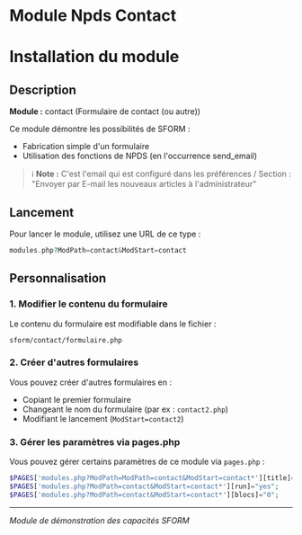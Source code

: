 # Module Npds Contact

# Installation du module

## Description

**Module :** contact (Formulaire de contact (ou autre))

Ce module démontre les possibilités de SFORM :
- Fabrication simple d'un formulaire
- Utilisation des fonctions de NPDS (en l'occurrence send_email)
  
> ℹ️ **Note :** C'est l'email qui est configuré dans les préférences / Section : "Envoyer par E-mail les nouveaux articles à l'administrateur"

## Lancement

Pour lancer le module, utilisez une URL de ce type :

```php
modules.php?ModPath=contact&ModStart=contact
```

## Personnalisation

### 1. Modifier le contenu du formulaire

Le contenu du formulaire est modifiable dans le fichier :
```
sform/contact/formulaire.php
```

### 2. Créer d'autres formulaires

Vous pouvez créer d'autres formulaires en :
- Copiant le premier formulaire
- Changeant le nom du formulaire (par ex : `contact2.php`)
- Modifiant le lancement (`ModStart=contact2`)

### 3. Gérer les paramètres via pages.php

Vous pouvez gérer certains paramètres de ce module via `pages.php` :

```php
$PAGES['modules.php?ModPath=ModPath=contact&ModStart=contact*'][title]="[french]Contactez-nous[/french][english]Contact us[/english][chinese]Contact us[/chinese]+|$title+";
$PAGES['modules.php?ModPath=contact&ModStart=contact*'][run]="yes";
$PAGES['modules.php?ModPath=contact&ModStart=contact*'][blocs]="0";
```

---

*Module de démonstration des capacités SFORM*